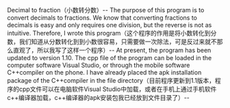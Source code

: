 Decimal to fraction（小数转分数）--
The purpose of this program is to convert decimals to fractions. We know that converting fractions to decimals is easy and only requires one division, but the reverse is not as intuitive. Therefore, I wrote this program（这个程序的作用是将小数转化到分数，我们知道从分数转化到到小数很容易，只需要做一次除法，可是反过来就不那么直观了，所以我写了这样一个程序）--
At present, the program has been updated to version 1.10. The cpp file of the program can be loaded in the computer software Visual Studio, or through the mobile software C++compiler on the phone. I have already placed the apk installation package of the C++compiler in the file directory（目前程序更新到1.1版本，程序的cpp文件可以在电脑软件Visual Studio中加载，或者在手机上通过手机软件c++编译器加载，c++编译器的apk安装包我已经放到文件目录了）--

